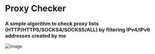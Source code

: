 # Proxy Checker
### A simple algorithm to check proxy lists (HTTP/HTTPS/SOCKS4/SOCKS5/ALL) by filtering IPv4/IPv6 addresses created by me

![image](https://cdn.discordapp.com/attachments/1025769112221270050/1038612054082330684/image.png)